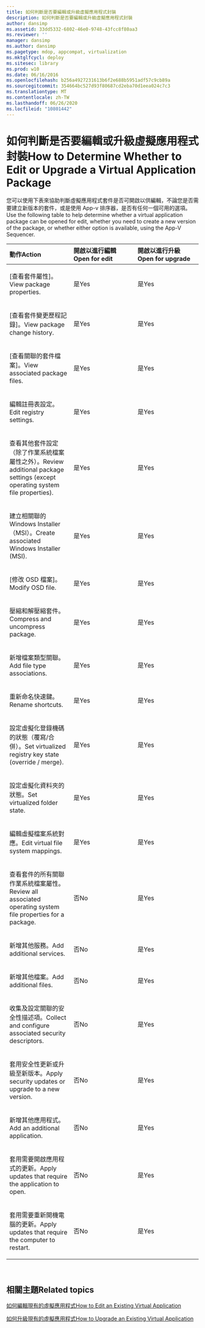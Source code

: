 ```yaml
---
title: 如何判斷是否要編輯或升級虛擬應用程式封裝
description: 如何判斷是否要編輯或升級虛擬應用程式封裝
author: dansimp
ms.assetid: 33dd5332-6802-46e0-9748-43fcc8f80aa3
ms.reviewer: ''
manager: dansimp
ms.author: dansimp
ms.pagetype: mdop, appcompat, virtualization
ms.mktglfcycl: deploy
ms.sitesec: library
ms.prod: w10
ms.date: 06/16/2016
ms.openlocfilehash: b256a4927231613b6f2e688b5951adf57c9cb89a
ms.sourcegitcommit: 354664bc527d93f80687cd2eba70d1eea024c7c3
ms.translationtype: MT
ms.contentlocale: zh-TW
ms.lasthandoff: 06/26/2020
ms.locfileid: "10801442"
---
```

# <span data-ttu-id="4fac4-103">如何判斷是否要編輯或升級虛擬應用程式封裝</span><span class="sxs-lookup"><span data-stu-id="4fac4-103">How to Determine Whether to Edit or Upgrade a Virtual Application Package</span></span>


<span data-ttu-id="4fac4-104">您可以使用下表來協助判斷虛擬應用程式套件是否可開啟以供編輯，不論您是否需要建立新版本的套件，或是使用 App-v 排序器，是否有任何一個可用的選項。</span><span class="sxs-lookup"><span data-stu-id="4fac4-104">Use the following table to help determine whether a virtual application package can be opened for edit, whether you need to create a new version of the package, or whether either option is available, using the App-V Sequencer.</span></span>

<table>
<colgroup>
<col width="33%" />
<col width="33%" />
<col width="33%" />
</colgroup>
<thead>
<tr class="header">
<th align="left"><span data-ttu-id="4fac4-105">動作</span><span class="sxs-lookup"><span data-stu-id="4fac4-105">Action</span></span></th>
<th align="left"><span data-ttu-id="4fac4-106">開啟以進行編輯</span><span class="sxs-lookup"><span data-stu-id="4fac4-106">Open for edit</span></span></th>
<th align="left"><span data-ttu-id="4fac4-107">開啟以進行升級</span><span class="sxs-lookup"><span data-stu-id="4fac4-107">Open for upgrade</span></span></th>
</tr>
</thead>
<tbody>
<tr class="odd">
<td align="left"><p><span data-ttu-id="4fac4-108">[查看套件屬性]。</span><span class="sxs-lookup"><span data-stu-id="4fac4-108">View package properties.</span></span></p></td>
<td align="left"><p><span data-ttu-id="4fac4-109">是</span><span class="sxs-lookup"><span data-stu-id="4fac4-109">Yes</span></span></p></td>
<td align="left"><p><span data-ttu-id="4fac4-110">是</span><span class="sxs-lookup"><span data-stu-id="4fac4-110">Yes</span></span></p></td>
</tr>
<tr class="even">
<td align="left"><p><span data-ttu-id="4fac4-111">[查看套件變更歷程記錄]。</span><span class="sxs-lookup"><span data-stu-id="4fac4-111">View package change history.</span></span></p></td>
<td align="left"><p><span data-ttu-id="4fac4-112">是</span><span class="sxs-lookup"><span data-stu-id="4fac4-112">Yes</span></span></p></td>
<td align="left"><p><span data-ttu-id="4fac4-113">是</span><span class="sxs-lookup"><span data-stu-id="4fac4-113">Yes</span></span></p></td>
</tr>
<tr class="odd">
<td align="left"><p><span data-ttu-id="4fac4-114">[查看關聯的套件檔案]。</span><span class="sxs-lookup"><span data-stu-id="4fac4-114">View associated package files.</span></span></p></td>
<td align="left"><p><span data-ttu-id="4fac4-115">是</span><span class="sxs-lookup"><span data-stu-id="4fac4-115">Yes</span></span></p></td>
<td align="left"><p><span data-ttu-id="4fac4-116">是</span><span class="sxs-lookup"><span data-stu-id="4fac4-116">Yes</span></span></p></td>
</tr>
<tr class="even">
<td align="left"><p><span data-ttu-id="4fac4-117">編輯註冊表設定。</span><span class="sxs-lookup"><span data-stu-id="4fac4-117">Edit registry settings.</span></span></p></td>
<td align="left"><p><span data-ttu-id="4fac4-118">是</span><span class="sxs-lookup"><span data-stu-id="4fac4-118">Yes</span></span></p></td>
<td align="left"><p><span data-ttu-id="4fac4-119">是</span><span class="sxs-lookup"><span data-stu-id="4fac4-119">Yes</span></span></p></td>
</tr>
<tr class="odd">
<td align="left"><p><span data-ttu-id="4fac4-120">查看其他套件設定（除了作業系統檔案屬性之外）。</span><span class="sxs-lookup"><span data-stu-id="4fac4-120">Review additional package settings (except operating system file properties).</span></span></p></td>
<td align="left"><p><span data-ttu-id="4fac4-121">是</span><span class="sxs-lookup"><span data-stu-id="4fac4-121">Yes</span></span></p></td>
<td align="left"><p><span data-ttu-id="4fac4-122">是</span><span class="sxs-lookup"><span data-stu-id="4fac4-122">Yes</span></span></p></td>
</tr>
<tr class="even">
<td align="left"><p><span data-ttu-id="4fac4-123">建立相關聯的 Windows Installer （MSI）。</span><span class="sxs-lookup"><span data-stu-id="4fac4-123">Create associated Windows Installer (MSI).</span></span></p></td>
<td align="left"><p><span data-ttu-id="4fac4-124">是</span><span class="sxs-lookup"><span data-stu-id="4fac4-124">Yes</span></span></p></td>
<td align="left"><p><span data-ttu-id="4fac4-125">是</span><span class="sxs-lookup"><span data-stu-id="4fac4-125">Yes</span></span></p></td>
</tr>
<tr class="odd">
<td align="left"><p><span data-ttu-id="4fac4-126">[修改 OSD 檔案]。</span><span class="sxs-lookup"><span data-stu-id="4fac4-126">Modify OSD file.</span></span></p></td>
<td align="left"><p><span data-ttu-id="4fac4-127">是</span><span class="sxs-lookup"><span data-stu-id="4fac4-127">Yes</span></span></p></td>
<td align="left"><p><span data-ttu-id="4fac4-128">是</span><span class="sxs-lookup"><span data-stu-id="4fac4-128">Yes</span></span></p></td>
</tr>
<tr class="even">
<td align="left"><p><span data-ttu-id="4fac4-129">壓縮和解壓縮套件。</span><span class="sxs-lookup"><span data-stu-id="4fac4-129">Compress and uncompress package.</span></span></p></td>
<td align="left"><p><span data-ttu-id="4fac4-130">是</span><span class="sxs-lookup"><span data-stu-id="4fac4-130">Yes</span></span></p></td>
<td align="left"><p><span data-ttu-id="4fac4-131">是</span><span class="sxs-lookup"><span data-stu-id="4fac4-131">Yes</span></span></p></td>
</tr>
<tr class="odd">
<td align="left"><p><span data-ttu-id="4fac4-132">新增檔案類型關聯。</span><span class="sxs-lookup"><span data-stu-id="4fac4-132">Add file type associations.</span></span></p></td>
<td align="left"><p><span data-ttu-id="4fac4-133">是</span><span class="sxs-lookup"><span data-stu-id="4fac4-133">Yes</span></span></p></td>
<td align="left"><p><span data-ttu-id="4fac4-134">是</span><span class="sxs-lookup"><span data-stu-id="4fac4-134">Yes</span></span></p></td>
</tr>
<tr class="even">
<td align="left"><p><span data-ttu-id="4fac4-135">重新命名快速鍵。</span><span class="sxs-lookup"><span data-stu-id="4fac4-135">Rename shortcuts.</span></span></p></td>
<td align="left"><p><span data-ttu-id="4fac4-136">是</span><span class="sxs-lookup"><span data-stu-id="4fac4-136">Yes</span></span></p></td>
<td align="left"><p><span data-ttu-id="4fac4-137">是</span><span class="sxs-lookup"><span data-stu-id="4fac4-137">Yes</span></span></p></td>
</tr>
<tr class="odd">
<td align="left"><p><span data-ttu-id="4fac4-138">設定虛擬化登錄機碼的狀態（覆寫/合併）。</span><span class="sxs-lookup"><span data-stu-id="4fac4-138">Set virtualized registry key state (override / merge).</span></span></p></td>
<td align="left"><p><span data-ttu-id="4fac4-139">是</span><span class="sxs-lookup"><span data-stu-id="4fac4-139">Yes</span></span></p></td>
<td align="left"><p><span data-ttu-id="4fac4-140">是</span><span class="sxs-lookup"><span data-stu-id="4fac4-140">Yes</span></span></p></td>
</tr>
<tr class="even">
<td align="left"><p><span data-ttu-id="4fac4-141">設定虛擬化資料夾的狀態。</span><span class="sxs-lookup"><span data-stu-id="4fac4-141">Set virtualized folder state.</span></span></p></td>
<td align="left"><p><span data-ttu-id="4fac4-142">是</span><span class="sxs-lookup"><span data-stu-id="4fac4-142">Yes</span></span></p></td>
<td align="left"><p><span data-ttu-id="4fac4-143">是</span><span class="sxs-lookup"><span data-stu-id="4fac4-143">Yes</span></span></p></td>
</tr>
<tr class="odd">
<td align="left"><p><span data-ttu-id="4fac4-144">編輯虛擬檔案系統對應。</span><span class="sxs-lookup"><span data-stu-id="4fac4-144">Edit virtual file system mappings.</span></span></p></td>
<td align="left"><p><span data-ttu-id="4fac4-145">是</span><span class="sxs-lookup"><span data-stu-id="4fac4-145">Yes</span></span></p></td>
<td align="left"><p><span data-ttu-id="4fac4-146">是</span><span class="sxs-lookup"><span data-stu-id="4fac4-146">Yes</span></span></p></td>
</tr>
<tr class="even">
<td align="left"><p><span data-ttu-id="4fac4-147">查看套件的所有關聯作業系統檔案屬性。</span><span class="sxs-lookup"><span data-stu-id="4fac4-147">Review all associated operating system file properties for a package.</span></span></p></td>
<td align="left"><p><span data-ttu-id="4fac4-148">否</span><span class="sxs-lookup"><span data-stu-id="4fac4-148">No</span></span></p></td>
<td align="left"><p><span data-ttu-id="4fac4-149">是</span><span class="sxs-lookup"><span data-stu-id="4fac4-149">Yes</span></span></p></td>
</tr>
<tr class="odd">
<td align="left"><p><span data-ttu-id="4fac4-150">新增其他服務。</span><span class="sxs-lookup"><span data-stu-id="4fac4-150">Add additional services.</span></span></p></td>
<td align="left"><p><span data-ttu-id="4fac4-151">否</span><span class="sxs-lookup"><span data-stu-id="4fac4-151">No</span></span></p></td>
<td align="left"><p><span data-ttu-id="4fac4-152">是</span><span class="sxs-lookup"><span data-stu-id="4fac4-152">Yes</span></span></p></td>
</tr>
<tr class="even">
<td align="left"><p><span data-ttu-id="4fac4-153">新增其他檔案。</span><span class="sxs-lookup"><span data-stu-id="4fac4-153">Add additional files.</span></span></p></td>
<td align="left"><p><span data-ttu-id="4fac4-154">否</span><span class="sxs-lookup"><span data-stu-id="4fac4-154">No</span></span></p></td>
<td align="left"><p><span data-ttu-id="4fac4-155">是</span><span class="sxs-lookup"><span data-stu-id="4fac4-155">Yes</span></span></p></td>
</tr>
<tr class="odd">
<td align="left"><p><span data-ttu-id="4fac4-156">收集及設定關聯的安全性描述項。</span><span class="sxs-lookup"><span data-stu-id="4fac4-156">Collect and configure associated security descriptors.</span></span></p></td>
<td align="left"><p><span data-ttu-id="4fac4-157">否</span><span class="sxs-lookup"><span data-stu-id="4fac4-157">No</span></span></p></td>
<td align="left"><p><span data-ttu-id="4fac4-158">是</span><span class="sxs-lookup"><span data-stu-id="4fac4-158">Yes</span></span></p></td>
</tr>
<tr class="even">
<td align="left"><p><span data-ttu-id="4fac4-159">套用安全性更新或升級至新版本。</span><span class="sxs-lookup"><span data-stu-id="4fac4-159">Apply security updates or upgrade to a new version.</span></span></p></td>
<td align="left"><p><span data-ttu-id="4fac4-160">否</span><span class="sxs-lookup"><span data-stu-id="4fac4-160">No</span></span></p></td>
<td align="left"><p><span data-ttu-id="4fac4-161">是</span><span class="sxs-lookup"><span data-stu-id="4fac4-161">Yes</span></span></p></td>
</tr>
<tr class="odd">
<td align="left"><p><span data-ttu-id="4fac4-162">新增其他應用程式。</span><span class="sxs-lookup"><span data-stu-id="4fac4-162">Add an additional application.</span></span></p></td>
<td align="left"><p><span data-ttu-id="4fac4-163">否</span><span class="sxs-lookup"><span data-stu-id="4fac4-163">No</span></span></p></td>
<td align="left"><p><span data-ttu-id="4fac4-164">是</span><span class="sxs-lookup"><span data-stu-id="4fac4-164">Yes</span></span></p></td>
</tr>
<tr class="even">
<td align="left"><p><span data-ttu-id="4fac4-165">套用需要開啟應用程式的更新。</span><span class="sxs-lookup"><span data-stu-id="4fac4-165">Apply updates that require the application to open.</span></span></p></td>
<td align="left"><p><span data-ttu-id="4fac4-166">否</span><span class="sxs-lookup"><span data-stu-id="4fac4-166">No</span></span></p></td>
<td align="left"><p><span data-ttu-id="4fac4-167">是</span><span class="sxs-lookup"><span data-stu-id="4fac4-167">Yes</span></span></p></td>
</tr>
<tr class="odd">
<td align="left"><p><span data-ttu-id="4fac4-168">套用需要重新開機電腦的更新。</span><span class="sxs-lookup"><span data-stu-id="4fac4-168">Apply updates that require the computer to restart.</span></span></p></td>
<td align="left"><p><span data-ttu-id="4fac4-169">否</span><span class="sxs-lookup"><span data-stu-id="4fac4-169">No</span></span></p></td>
<td align="left"><p><span data-ttu-id="4fac4-170">是</span><span class="sxs-lookup"><span data-stu-id="4fac4-170">Yes</span></span></p></td>
</tr>
</tbody>
</table>

 

## <span data-ttu-id="4fac4-171">相關主題</span><span class="sxs-lookup"><span data-stu-id="4fac4-171">Related topics</span></span>


[<span data-ttu-id="4fac4-172">如何編輯現有的虛擬應用程式</span><span class="sxs-lookup"><span data-stu-id="4fac4-172">How to Edit an Existing Virtual Application</span></span>](how-to-edit-an-existing-virtual-application.md)

[<span data-ttu-id="4fac4-173">如何升級現有的虛擬應用程式</span><span class="sxs-lookup"><span data-stu-id="4fac4-173">How to Upgrade an Existing Virtual Application</span></span>](how-to-upgrade-an-existing-virtual-application.md)

 

 





